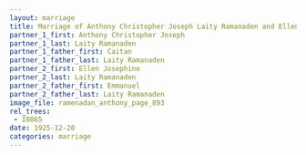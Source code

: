 ```yaml
---
layout: marriage
title: Marriage of Anthony Christopher Joseph Laity Ramanaden and Ellen Josephine Laity Ramanaden
partner_1_first: Anthony Christopher Joseph
partner_1_last: Laity Ramanaden
partner_1_father_first: Caitan
partner_1_father_last: Laity Ramanaden
partner_2_first: Ellen Josephine
partner_2_last: Laity Ramanaden
partner_2_father_first: Emmanuel
partner_2_father_last: Laity Ramanaden
image_file: ramenadan_anthony_page_893
rel_trees:
 - I0865
date: 1925-12-28
categories: marriage
---
```


